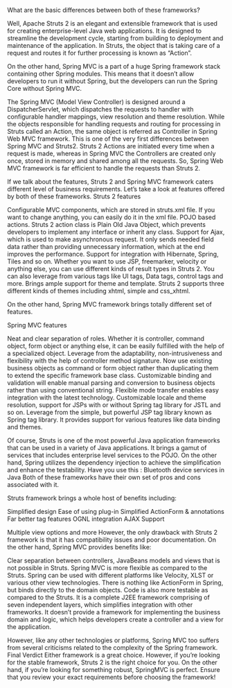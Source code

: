 What are the basic differences between both of these frameworks? 

Well, Apache Struts 2 is an elegant and extensible framework that is used for creating enterprise-level Java web applications. It is designed to streamline the development cycle, starting from building to deployment and maintenance of the application. In Struts, the object that is taking care of a request and routes it for further processing is known as “Action”.


On the other hand, Spring MVC is a part of a huge Spring framework stack containing other Spring modules. This means that it doesn’t allow developers to run it without Spring, but the developers can run the Spring Core without Spring MVC.


The Spring MVC (Model View Controller) is designed around a DispatcherServlet, which dispatches the requests to handler with configurable handler mappings, view resolution and theme resolution.
While the objects responsible for handling requests and routing for processing in Struts called an Action, the same object is referred as Controller in Spring Web MVC framework. This is one of the very first differences between Spring MVC and Struts2. Struts 2 Actions are initiated every time when a request is made, whereas in Spring MVC the Controllers are created only once, stored in memory and shared among all the requests.
So, Spring Web MVC framework is far efficient to handle the requests than Struts 2.


If we talk about the features, Struts 2 and Spring MVC framework caters different level of business requirements.
Let’s take a look at features offered by both of these frameworks.
Struts 2 features

Configurable MVC components, which are stored in struts.xml file. If you want to change anything, you can easily do it in the xml file.
POJO based actions. Struts 2 action class is Plain Old Java Object, which prevents developers to implement any interface or inherit any class.
Support for Ajax, which is used to make asynchronous request. It only sends needed field data rather than providing unnecessary information, which at the end improves the performance.
Support for integration with Hibernate, Spring, Tiles and so on.
Whether you want to use JSP, freemarker, velocity or anything else, you can use different kinds of result types in Struts 2.
You can also leverage from various tags like UI tags, Data tags, control tags and more.
Brings ample support for theme and template. Struts 2 supports three different kinds of themes including xhtml, simple and css_xhtml.

On the other hand, Spring MVC framework brings totally different set of features.






Spring MVC features

Neat and clear separation of roles. Whether it is controller, command object, form object or anything else, it can be easily fulfilled with the help of a specialized object.
Leverage from the adaptability, non-intrusiveness and flexibility with the help of controller method signature.
Now use existing business objects as command or form object rather than duplicating them to extend the specific framework base class.
Customizable binding and validation will enable manual parsing and conversion to business objects rather than using conventional string.
Flexible mode transfer enables easy integration with the latest technology.
Customizable locale and theme resolution, support for JSPs with or without Spring tag library for JSTL and so on.
Leverage from the simple, but powerful JSP tag library known as Spring tag library. It provides support for various features like data binding and themes.

Of course, Struts is one of the most powerful Java application frameworks that can be used in a variety of Java applications. It brings a gamut of services that includes enterprise level services to the POJO. On the other hand, Spring utilizes the dependency injection to achieve the simplification and enhance the testability.
 Have you use this : Bluetooth device services in Java
Both of these frameworks have their own set of pros and cons associated with it.



Struts framework brings a whole host of benefits including:

Simplified design
Ease of using plug-in
Simplified ActionForm & annotations
Far better tag features
OGNL integration
AJAX Support

Multiple view options and more
However, the only drawback with Struts 2 framework is that it has compatibility issues and poor documentation.
On the other hand, Spring MVC provides benefits like:

Clear separation between controllers, JavaBeans models and views that is not possible in Struts.
Spring MVC is more flexible as compared to the Struts.
Spring can be used with different platforms like Velocity, XLST or various other view technologies.
There is nothing like ActionForm in Spring, but binds directly to the domain objects.
Code is also more testable as compared to the Struts.
It is a complete J2EE framework comprising of seven independent layers, which simplifies integration with other frameworks.
It doesn’t provide a framework for implementing the business domain and logic, which helps developers create a controller and a view for the application.

However, like any other technologies or platforms, Spring MVC too suffers from several criticisms related to the complexity of the Spring framework.
Final Verdict
Either framework is a great choice. However, if you’re looking for the stable framework, Struts 2 is the right choice for you. On the other hand, if you’re looking for something robust, SpringMVC is perfect. Ensure that you review your exact requirements before choosing the framework!




